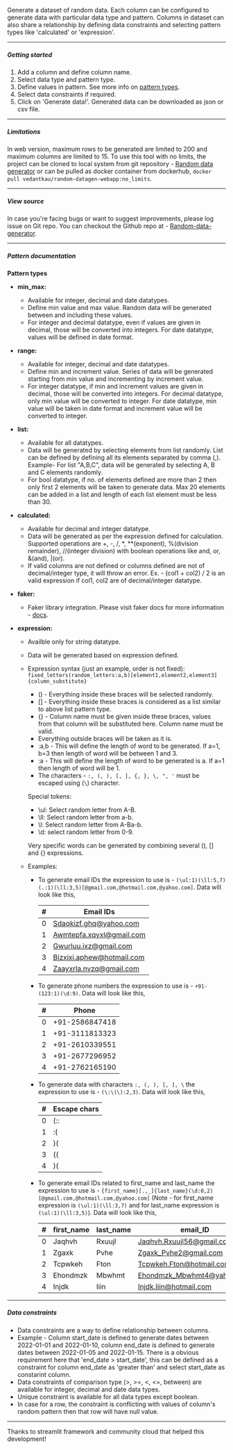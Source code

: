 Generate a dataset of random data. Each column can be configured to generate data with particular data type and pattern. Columns in dataset can also share a relationship by defining data constraints and selecting pattern types like 'calculated' or 'expression'.

---

##### Getting started
1. Add a column and define column name.
2. Select data type and pattern type.
3. Define values in pattern. See more info on [pattern types](#pattern-documentation).
4. Select data constraints if required.
5. Click on 'Generate data!'. Generated data can be downloaded as json or csv file.

---

##### Limitations
In web version, maximum rows to be generated are limited to 200 and maximum columns are limited to 15. To use this tool with no limits, the project can be cloned to local system from git repository - [Random data generator](https://github.com/vedantkau/random-data-generator.git) or can be pulled as docker container from dockerhub,
`docker pull vedantkau/random-datagen-webapp:no_limits`.

---

##### View source
In case you're facing bugs or want to suggest improvements, please log issue on Git repo. You can checkout the Github repo at - [Random-data-generator](https://github.com/vedantkau/random-data-generator.git).

---

##### Pattern documentation

__Pattern types__
- __min_max:__
  - Available for integer, decimal and date datatypes.
  - Define min value and max value. Random data will be generated between and including these values. 
  - For integer and decimal datatype, even if values are given in decimal, those will be converted into integers. For date datatype, values will be defined in date format.


- __range:__
  - Available for integer, decimal and date datatypes.
  - Define min and increment value. Series of data will be generated starting from min value and incrementing by increment value. 
  - For integer datatype, if min and increment values are given in decimal, those will be converted into integers. For decimal datatype, only min value will be converted to integer. For date datatype, min value will be taken in date format and increment value will be converted to integer.


- __list:__
  - Available for all datatypes.
  - Data will be generated by selecting elements from list randomly. List can be defined by defining all its elements separated by comma (,). Example- For list "A,B,C", data will be generated by selecting A, B and C elements randomly.
  - For bool datatype, if no. of elements defined are more than 2 then only first 2 elements will be taken to generate data. Max 20 elements can be added in a list and length of each list element must be less than 30.


- __calculated:__
  - Available for decimal and integer datatype.
  - Data will be generated as per the expression defined for calculation. Supported operations are +, -, /, *, **(exponent), %(division remainder), //(integer division) with boolean operations like and, or, &(and), |(or).
  - If valid columns are not defined or columns defined are not of decimal/integer type, it will throw an error. Ex. - (col1 + col2) / 2 is an valid expression if col1, col2 are of decimal/integer datatype.


- __faker:__
  - Faker library integration. Please visit faker docs for more information - [docs](https://faker.readthedocs.io/en/master/).


- __expression:__
  - Availble only for string datatype.
  - Data will be generated based on expression defined.
  - Expression syntax (just an example, order is not fixed):
    `fixed_letters(random_letters:a,b)[element1,element2,element3]{column_substitute}`
    - () - Everything inside these braces will be selected randomly.
    - [] - Everything inside these braces is considered as a list similar to above list pattern type.
    - {} - Column name must be given inside these braces, values from that column will be substituted here. Column name must be valid.
    - Everything outside braces will be taken as it is.
    - :a,b - This will define the length of word to be generated. If a=1, b=3 then length of word will be between 1 and 3.
    - :a - This will define the length of word to be generated is a. If a=1 then length of word will be 1.
    - The characters - `:, (, ), [, ], {, }, \, ", '`  must be escaped using (`\`) character.

    Special tokens:
    - \ul: Select random letter from A-B.
    - \ll: Select random letter from a-b.
    - \l: Select random letter from A-Ba-b.
    - \d: select random letter from 0-9.

    Very specific words can be generated by combining several (), [] and {} expressions.

  - Examples:
    - To generate email IDs the expression to use is - `(\ul:1)(\ll:5,7)(.:1)(\ll:3,5)[@gmail.com,@hotmail.com,@yahoo.com]`. Data will look like this,

        | # | Email IDs |
        |---|-----------|
        | 0 | Sdaqkizf.ghq@yahoo.com |
        | 1 | Awmtepfa.xqyxl@gmail.com |
        | 2 | Gwurluu.ixz@gmail.com |
        | 3 | Bizxixi.aphew@hotmail.com |
        | 4 | Zaayxrla.nvzq@gmail.com |
    - To generate phone numbers the expression to use is - `+91-(123:1)(\d:9)`. Data will look like this,

        | # | Phone |
        |---|-----------|
        | 0 | +91-2586847418 |
        | 1 | +91-3111813323 |
        | 2 | +91-2610339551 |
        | 3 | +91-2677296952 |
        | 4 | +91-2762165190 |
    - To generate data with characters `:, (, ), [, ], \` the expression to use is - `(\:\(\):2,3)`. Data will look like this,

        | # | Escape chars |
        |---|-----------|
        | 0 | (:: |
        | 1 | :( |
        | 2 | )( |
        | 3 | (( |
        | 4 | )( |
    - To generate email IDs related to first_name and last_name the expression to use is - `{first_name}[.,_]{last_name}(\d:0,2)[@gmail.com,@hotmail.com,@yahoo.com]` (Note - for first_name expression is `(\ul:1)(\ll:3,7)` and for last_name expression is `(\ul:1)(\ll:3,5)`). Data will look like this, 

        | # | first_name | last_name | email_ID |
        |---|------------|-----------|----------|
        | 0	| Jaqhvh | Rxuujl	| Jaqhvh.Rxuujl56@gmail.com |
        | 1	| Zgaxk	| Pvhe | Zgaxk_Pvhe2@gmail.com |
        | 2	| Tcpwkeh	| Fton | Tcpwkeh.Fton@hotmail.com |
        | 3	| Ehondmzk | Mbwhmt | Ehondmzk_Mbwhmt4@yahoo.com |
        | 4	| Injdk | Iiin | Injdk.Iiin@hotmail.com |

---

##### Data constraints
- Data constraints are a way to define relationship between columns. 
- Example - Column start_date is defined to generate dates between 2022-01-01 and 2022-01-10, column end_date is defined to generate dates between 2022-01-05 and 2022-01-15. There is a obvious requirement here that 'end_date > start_date', this can be defined as a constraint for column end_date as 'greater than' and select start_date as constarint column.
- Data constraints of comparison type (>, >=, <, <=, between) are available for integer, decimal and date data types.
- Unique constraint is available for all data types except boolean.
- In case for a row, the constraint is conflicting with values of column's random pattern then that row will have null value.

---

Thanks to streamlit framework and community cloud that helped this development!
